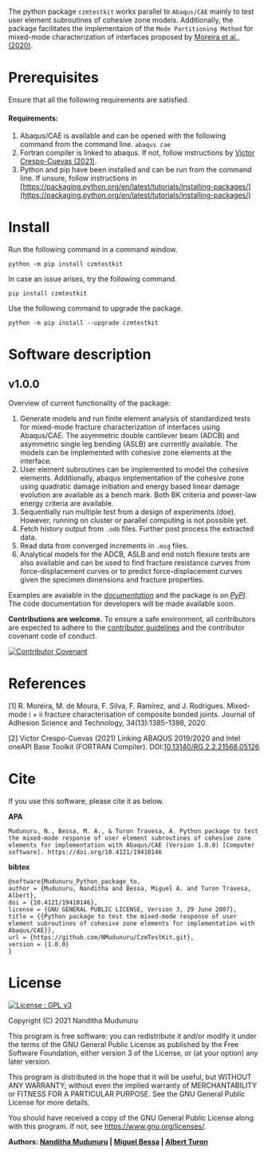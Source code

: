 The python package ``czmtestkit`` works parallel to ``Abaqus/CAE`` mainly to test user element subroutines of cohesive zone models.
Additionally, the package facilitates the implementaion of the ``Mode Partitioning Method`` for mixed-mode characterization of interfaces proposed by [Moreira et al., (2020)](#1).

# Prerequisites

Ensure that all the following requirements are satisfied.

#### Requirements:
1. Abaqus/CAE is available and can be opened with the following command from the command line.
    ``` abaqus cae ```
2. Fortran compiler is linked to abaqus. If not, follow instructions by [Victor Crespo-Cuevas (2021)](#2).
3. Python and pip have been installed and can be run from the command line. If unsure, follow instructions in [https://packaging.python.org/en/latest/tutorials/installing-packages/](https://packaging.python.org/en/latest/tutorials/installing-packages/) 


# Install

Run the following command in a command window.

``` python -m pip install czmtestkit ```

In case an issue arises, try the following command.

``` pip install czmtestkit ```

Use the following command to upgrade the package.

``` python -m pip install --upgrade czmtestkit ```


# Software description 

## v1.0.0

Overview of current functionality of the package:

1) Generate models and run finite element analysis of standardized tests for mixed-mode fracture characterization of interfaces using Abaqus/CAE. The asymmetric double cantilever beam (ADCB) and asymmetric single leg bending (ASLB) are currently available. The models can be implemented with cohesive zone elements at the interface. 
1) User element subroutines can be implemented to model the cohesive elements. Additionally, abaqus implementation of the cohesive zone using quadratic damage initiation and energy based linear damage evolution are available as a bench mark. Both BK criteria and power-law energy criteria are available.
1) Sequentially run multiple test from a design of experiments (doe). However, running on cluster or parallel computing is not possible yet.
1) Fetch history output from `.odb` files. Further post process the extracted data. 
1) Read data from converged increments in `.msg` files.
1) Analytical models for the ADCB, ASLB and end notch flexure tests are also available and can be used to find fracture resistance curves from force-displacement curves or to predict force-displacement curves given the specimen dimensions and fracture properties.

Examples are avaiable in the *[documentation](https://czmtestkit.readthedocs.io/en/latest/TestCase.html)* and the package is on *[PyPI](https://pypi.org/project/czmtestkit/)*. 
The code documentation for developers will be made available soon.


**Contributions are welcome.** To ensure a safe environment, all contributors are expected to adhere to the [contributor guidelines](https://czmtestkit.readthedocs.io/en/latest/contGuide.html) and the contributor covenant code of conduct.

[![Contributor Covenant](https://img.shields.io/badge/Contributor%20Covenant-2.1-4baaaa.svg)](https://github.com/NMudunuru/CzmTestKit/blob/main/CODE_OF_CONDUCT.md) 


# References
<a id="1">[1]</a> R. Moreira, M. de Moura, F. Silva, F. Ramírez, and J. Rodrigues. Mixed-mode i + ii fracture characterisation of composite bonded joints. Journal of Adhesion Science and Technology, 34(13):1385–1398, 2020.

<a id="2">[2]</a> Victor Crespo-Cuevas (2021) Linking ABAQUS 2019/2020 and Intel oneAPI Base Toolkit (FORTRAN Compiler). DOI:[10.13140/RG.2.2.21568.05126](http://dx.doi.org/10.13140/RG.2.2.21568.05126)

# Cite

If you use this software, please cite it as below.

**APA**
```
Mudunuru, N., Bessa, M. A., & Turon Travesa, A. Python package to test the mixed-mode response of user element subroutines of cohesive zone elements for implementation with Abaqus/CAE (Version 1.0.0) [Computer software]. https://doi.org/10.4121/19410146
```

**bibtex**
```
@software{Mudunuru_Python_package_to,
author = {Mudunuru, Nanditha and Bessa, Miguel A. and Turon Travesa, Albert},
doi = {10.4121/19410146},
license = {GNU GENERAL PUBLIC LICENSE, Version 3, 29 June 2007},
title = {{Python package to test the mixed-mode response of user element subroutines of cohesive zone elements for implementation with Abaqus/CAE}},
url = {https://github.com/NMudunuru/CzmTestKit.git},
version = {1.0.0}
}
```

# License
[![License : GPL v3](https://img.shields.io/badge/License-GPLv3-blue.svg)](https://github.com/NMudunuru/CzmTestKit/blob/main/LICENSE)

Copyright (C) 2021  Nanditha Mudunuru

This program is free software: you can redistribute it and/or modify it under the terms of the GNU General Public License as published by the Free Software Foundation, either version 3 of the License, or (at your option) any later version.

This program is distributed in the hope that it will be useful, but WITHOUT ANY WARRANTY; without even the implied warranty of MERCHANTABILITY or FITNESS FOR A PARTICULAR PURPOSE.  See the GNU General Public License for more details.

You should have received a copy of the GNU General Public License along with this program. If not, see <https://www.gnu.org/licenses/>. 

**Authors: [Nanditha Mudunuru](https://in.linkedin.com/in/nanditha-mudunuru-952296104)  |  [Miguel Bessa](https://scholar.google.com/citations?user=jzDs_6sAAAAJ&hl=en)  |  [Albert Turon](https://scholar.google.com/citations?user=0ylSC9wAAAAJ&hl=en)**
